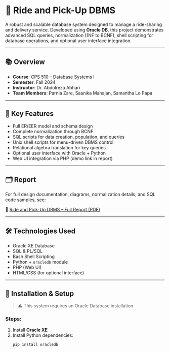 # 🚕 Ride and Pick-Up DBMS

A robust and scalable database system designed to manage a ride-sharing and delivery service. Developed using **Oracle DB**, this project demonstrates advanced SQL queries, normalization (1NF to BCNF), shell scripting for database operations, and optional user interface integration.

---

## 📚 Overview

- **Course**: CPS 510 – Database Systems I  
- **Semester**: Fall 2024  
- **Instructor**: Dr. Abdolreza Abhari  
- **Team Members**: Parnia Zare, Saanika Mahajan, Samantha Lo Papa

---

## 🧠 Key Features

- Full ER/EER model and schema design
- Complete normalization through BCNF
- SQL scripts for data creation, population, and queries
- Unix shell scripts for menu-driven DBMS control
- Relational algebra translation for key queries
- Optional user interface with Oracle + Python
- Web UI integration via PHP (demo link in report)

---

## 🗂️ Report

For full design documentation, diagrams, normalization details, and SQL code samples, see:

📄 [Ride and Pick-Up DBMS – Full Report (PDF)](Ride&PickUp-DBMS.pdf)

---

## 🛠️ Technologies Used

- Oracle XE Database
- SQL & PL/SQL
- Bash Shell Scripting
- Python + `oracledb` module
- PHP (Web UI)
- HTML/CSS (for optional interface)

---

## 🚀 Installation & Setup

> ⚠️ This system requires an Oracle Database installation.

### Steps:
1. Install **Oracle XE**
2. Install Python dependencies:
   ```bash
   pip install oracledb

